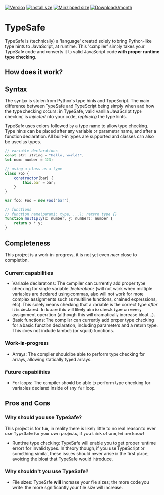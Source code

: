 [![Version](https://img.shields.io/npm/v/typesafe-cli.svg?style=flat)](https://www.npmjs.com/package/typesafe-cli)
[![Install size](https://packagephobia.com/badge?p=typesafe-cli)](https://www.npmjs.com/package/typesafe-cli)
[![Minzipped size](https://img.shields.io/bundlephobia/minzip/typesafe-cli?style=flat)](https://www.npmjs.com/package/typesafe-cli)
[![Downloads/month](https://img.shields.io/npm/dm/typesafe-cli.svg?style=flat)](https://www.npmjs.com/package/typesafe-cli)

# TypeSafe
TypeSafe is (technically) a 'language' created solely to bring Python-like type hints to JavaScript, at runtime. This 'compiler' simply takes your TypeSafe code and converts it to valid JavaScript code **with proper runtime type checking**.

## How does it work?

## Syntax
The syntax is stolen from Python's type hints and TypeScript. The main difference between TypeSafe and TypeScript being simply when and how the type checking occurs: in TypeSafe, valid vanilla JavaScript type checking is _injected_ into your code, _replacing_ the type hints.

TypeSafe uses colons followed by a type name to allow type checking.
Type hints can be placed after any variable or parameter name, and after a function declaration.
All built-in types are supported and classes can also be used as types.
```js
// variable declarations
const str: string = "Hello, world!";
let num: number = 123;

// using a class as a type
class Foo {
	constructor(bar) {
		this.bar = bar;
	}
}

var foo: Foo = new Foo("bar");

// functions
// function name(param1: type, ...): return type {}
function multiply(x: number, y: number): number {
	return x * y;
}
```

## Completeness
This project is a work-in-progress, it is not yet even _near_ close to completion.

### Current capabilities
 - Variable declarations: The compiler can currently add proper type checking for single variable _declarations_ (will not work when multiple variables are declared using commas, also will not work for more complex assignments such as multiline functions, chained expressions, etc). This solely means checking that a variable is the correct type _after_ it is declared. In future this will likely aim to check type on every assignment operation (although this will dramatically increase bloat...).
 - Basic functions: The compiler can currently add proper type checking for a basic function declaration, including parameters and a return type. This does not include lambda (or squid) functions.

### Work-in-progress
 - Arrays: The compiler should be able to perform type checking for arrays, allowing statically typed arrays.

### Future capabilities
 - For loops: The compiler should be able to perform type checking for variables declared inside of any `for` loop.

## Pros and Cons
### Why should you use TypeSafe?
This project is for fun, in reality there is likely little to no real reason to ever use TypeSafe for your own projects, if you think of one, let me know!
 - Runtime type checking: TypeSafe will enable you to get proper runtime errors for invalid types. In theory though, if you use TypeScript or something similar, these issues should never arise in the first place, avoiding the bloat that TypeSafe would introduce.

### Why shouldn't you use TypeSafe?
 - File sizes: TypeSafe **will** increase your file sizes; the more code you write, the more significantly your file size will increase.
